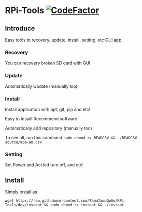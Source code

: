 # RPi-Tools  [![CodeFactor](https://www.codefactor.io/repository/github/tamatamagogo/rpi-tools/badge/main)](https://www.codefactor.io/repository/github/tamatamagogo/rpi-tools/overview/main)
## Introduce
Easy tools to recovery, update, install, setting, etc GUI app.
### Recovery
You can recovery broken SD card with GUI

### Update
Automatically Update (manually too)

### Install
Install application with apt, git, pip and etc!

 Easy to install Recommend software.

 Automatically add repository (manually too)
 
 To see all, run this command
 ``sudo chmod +x READCSV && ./READCSV source/app-en.csv``

### Setting
Set Power and Act led turn off, and etc! 

## Install
Simply install as

`wget https://raw.githubusercontent.com/TamaTamaGoGo/RPi-Tools/dev/instant && sudo chmod +x instant && ./instant`
